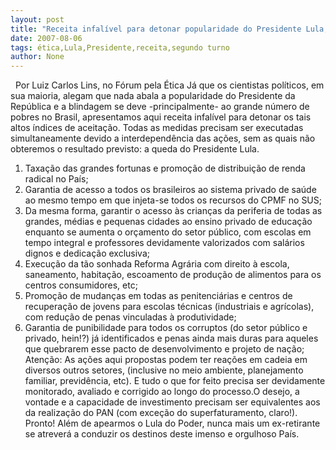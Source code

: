 ```yaml
---
layout: post
title: "Receita infalível para detonar popularidade do Presidente Lula, segundo o Fórum pela Ética "
date: 2007-08-06
tags: ética,Lula,Presidente,receita,segundo turno
author: None
---
```

&nbsp;
Por Luiz Carlos Lins, no F&oacute;rum pela &Eacute;tica
J&aacute; que os cientistas pol&iacute;ticos, em sua maioria, alegam que nada abala a popularidade do Presidente da Rep&uacute;blica e a blindagem se deve -principalmente- ao grande n&uacute;mero de pobres no Brasil, apresentamos aqui receita infal&iacute;vel para detonar os tais altos &iacute;ndices de aceita&ccedil;&atilde;o.
Todas as medidas precisam ser executadas simultaneamente devido a interdepend&ecirc;ncia das a&ccedil;&otilde;es, sem as quais n&atilde;o obteremos o resultado previsto: a queda do Presidente Lula.
1. Taxa&ccedil;&atilde;o das grandes fortunas e promo&ccedil;&atilde;o de distribui&ccedil;&atilde;o de renda radical no Pa&iacute;s;
2. Garantia de acesso a todos os brasileiros ao sistema privado de sa&uacute;de ao mesmo tempo em que injeta-se todos os recursos do CPMF no SUS;
3. Da mesma forma, garantir o acesso &agrave;s crian&ccedil;as da periferia de todas as grandes, m&eacute;dias e pequenas cidades ao ensino privado de educa&ccedil;&atilde;o enquanto se aumenta o or&ccedil;amento do setor p&uacute;blico, com escolas em tempo integral e professores devidamente valorizados com sal&aacute;rios dignos e dedica&ccedil;&atilde;o exclusiva;
4. Execu&ccedil;&atilde;o da t&atilde;o sonhada Reforma Agr&aacute;ria com direito &agrave; escola, saneamento, habita&ccedil;&atilde;o, escoamento de produ&ccedil;&atilde;o de alimentos para os centros consumidores, etc;
5. Promo&ccedil;&atilde;o de mudan&ccedil;as em todas as penitenci&aacute;rias e centros de recupera&ccedil;&atilde;o de jovens para escolas t&eacute;cnicas (industriais e agr&iacute;colas), com redu&ccedil;&atilde;o de penas vinculadas &agrave; produtividade;
6. Garantia de punibilidade para todos os corruptos (do setor p&uacute;blico e privado, hein!?) j&aacute; identificados e penas ainda mais duras para aqueles que quebrarem esse pacto de desenvolvimento e projeto de na&ccedil;&atilde;o;
Aten&ccedil;&atilde;o: As a&ccedil;&otilde;es aqui propostas podem ter rea&ccedil;&otilde;es em cadeia em diversos outros setores, (inclusive no meio ambiente, planejamento familiar, previd&ecirc;ncia, etc). E tudo o que for feito precisa ser devidamente monitorado, avaliado e corrigido ao longo do processo.O desejo, a vontade e a capacidade de investimento precisam ser equivalentes aos da realiza&ccedil;&atilde;o do PAN (com exce&ccedil;&atilde;o do superfaturamento, claro!).
Pronto! Al&eacute;m de apearmos o Lula do Poder, nunca mais um ex-retirante se atrever&aacute; a conduzir os destinos deste imenso e orgulhoso Pa&iacute;s. 
&nbsp; 